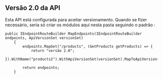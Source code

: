 ## Versão 2.0 da API

Esta API está configurada para aceitar versionamento. Quando se fizer necessário, seria só criar os módulos aqui nesta
pasta seguindo o padrão :

```
public IEndpointRouteBuilder MapEndpoints(IEndpointRouteBuilder endpoints, ApiVersionSet versionSet)
    {
        endpoints.MapGet("/products", (GetProducts getProducts) => {
            return "versão 2.0";
        }).WithName("products2").WithApiVersionSet(versionSet).MapToApiVersion(2.0);

        return endpoints;
    }

```
